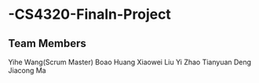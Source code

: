 # -CS4320-Finaln-Project

## Team Members

Yihe Wang(Scrum Master)
Boao Huang
Xiaowei Liu
Yi Zhao 
Tianyuan Deng
Jiacong Ma
